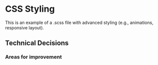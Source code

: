 # CSS Styling

This is an example of a .scss file with advanced styling (e.g., animations, responsive layout).

## Technical Decisions

### Areas for improvement
